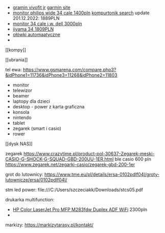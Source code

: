 - [gramin vivofit jr](https://www.eazymut.pl/garmin-vivofit-jr-3/3983-vivofit-jr-3-star-wars-mandalorian-010-02441-15.html) [garmin site](https://www.garmin.com/pl-PL/p/871905/pn/010-02441-15)
- [monitor philips wide 34 cale 1400pln](https://www.komputronik.pl/product/701075/philips-345e2ae-00-75hz-freesync-.html) [kompurtonik search](https://www.komputronik.pl/category/1251/monitory.html?a%5B1959%5D%5B%5D=98672&a%5B1959%5D%5B%5D=104949&a%5B1959%5D%5B%5D=100554&filter=1&showBuyActiveOnly=0) update 201.12.2022: 1889PLN
- [monitor 34 cale j.w. dell 3000pln](https://www.komputronik.pl/category/1251/monitory.html?a%5B1959%5D%5B%5D=98672&a%5B1959%5D%5B%5D=104949&a%5B1959%5D%5B%5D=100554&filter=1&showBuyActiveOnly=0)
- [iiyama 34 1809PLN](https://www.komputronik.pl/product/663533/iiyama-prolite-xub3493wqsu-b1.html)
- [ołówki automaatyczne](https://www.youtube.com/watch?v=PESa3Du3udY)
- 

[[kompy]]

[[ubrania]]


tel ewa:
https://www.gsmarena.com/compare.php3?&idPhone1=11736&idPhone3=11268&idPhone2=11803


- monitor
- telewizor
- beamer
- laptopy dla dzieci
- desktop - power z karta graficzna
- konsola
- nintendo
- tablet
- zegarek (smart i casio)
- rower


[[dysk NAS]]

zegarek https://www.crazytime.pl/product-pol-30637-Zegarek-meski-CASIO-G-SHOCK-G-SQUAD-GBD-200UU-1ER.html
ble casio 600 pln
https://www.zegarek.net/zegarki-casio/zegarek-gbd-200-1er


grot do lutownicy:
https://www.tme.eu/pl/details/ersa-0102pdlf04l/groty-lutownicze/ersa/0102pdlf04l/


stm led power:
file:///C:/Users/szczeciakk/Downloads/stcs05.pdf


drukarka multifunction:
- [HP Color LaserJet Pro MFP M283fdw Duplex ADF WiFi](https://www.komputronik.pl/product/727414/hp-color-laserjet-pro-mfp-m283fdw-duplex-adf-wifi.html) 2300pln
- 



markizy:
https://markizytarasy.pl/kontakt/